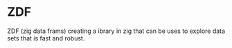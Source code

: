 # ZDF
ZDF (zig data frams) creating a ibrary in zig that can be uses to explore data sets that is fast and robust.
